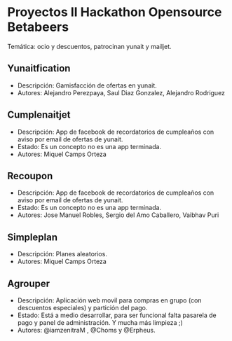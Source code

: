 # Proyectos II Hackathon Opensource Betabeers

Temática: ocio y descuentos, patrocinan yunait y mailjet.

## Yunaitfication

* Descripción: Gamisfacción de ofertas en yunait.
* Autores: Alejandro Perezpaya, Saul Diaz Gonzalez, Alejandro Rodriguez

## Cumplenaitjet

* Descripción: App de facebook de recordatorios de cumpleaños con aviso por email de ofertas de yunait.
* Estado: Es un concepto no es una app terminada.
* Autores: Miquel Camps Orteza

## Recoupon

* Descripción: App de facebook de recordatorios de cumpleaños con aviso por email de ofertas de yunait.
* Estado: Es un concepto no es una app terminada.
* Autores: Jose Manuel Robles, Sergio del Amo Caballero, Vaibhav Puri

## Simpleplan

* Descripción: Planes aleatorios.
* Autores: Miquel Camps Orteza

## Agrouper

* Descripción: Aplicación web movil para compras en grupo (con descuentos especiales) y partición del pago.
* Estado: Está a medio desarrollar, para ser funcional falta pasarela de pago y panel de administración. Y mucha más limpieza ;)
* Autores: @iamzenitraM , @Choms y @Erpheus.